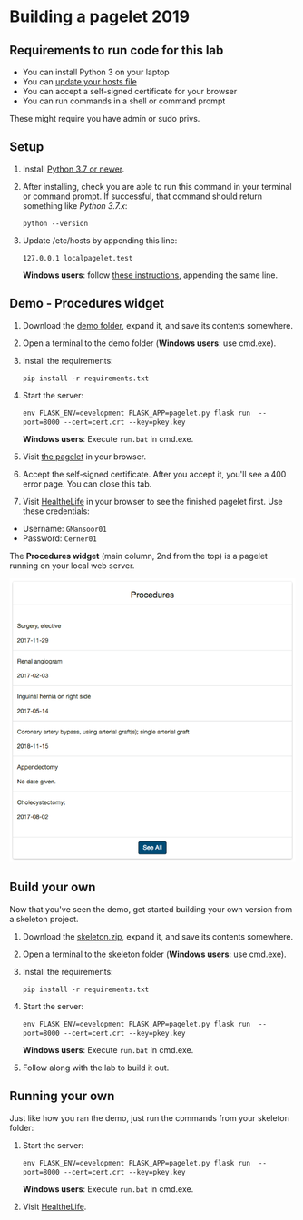 # Building a pagelet 2019

## Requirements to run code for this lab

* You can install Python 3 on your laptop
* You can [update your hosts file][HostFileInstructions]
* You can accept a self-signed certificate for your browser
* You can run commands in a shell or command prompt

These might require you have admin or sudo privs.

## Setup

1. Install [Python 3.7 or newer][Python].  
2. After installing, check you are able to run this command in your terminal or command prompt. If successful, that command should return something like 
_Python 3.7.x_:
    ```
    python --version 
    ```

3. Update /etc/hosts by appending this line:
    ```
    127.0.0.1 localpagelet.test 
    ```

    __Windows users__: follow [these instructions][HostFileInstructions], appending the same line.

## Demo - Procedures widget

1. Download the [demo folder][Demo], expand it, and save its contents somewhere.
2. Open a terminal to the demo folder (__Windows users__: use cmd.exe).
4. Install the requirements:
    ```
    pip install -r requirements.txt 
    ```
    
3. Start the server:
    ```
    env FLASK_ENV=development FLASK_APP=pagelet.py flask run  --port=8000 --cert=cert.crt --key=pkey.key
    ```
    
    __Windows users__: Execute `run.bat` in cmd.exe.

4. Visit [the pagelet][ThePagelet] in your browser.
5. Accept the self-signed certificate. After you accept it, you'll see a 400 error page. You can close this tab.
6. Visit [HealtheLife][HealtheLife] in your browser to see the finished pagelet first. Use these credentials:

* Username: `GMansoor01`
* Password: `Cerner01`

The __Procedures widget__ (main column, 2nd from the top) is a pagelet running on your local web server.

![Example Screenshot][]

## Build your own
Now that you've seen the demo, get started building your own version from a skeleton project.

1. Download the [skeleton.zip][Skeleton], expand it, and save its contents somewhere.
2. Open a terminal to the skeleton folder (__Windows users__: use cmd.exe).
3. Install the requirements:
    ```
    pip install -r requirements.txt 
    ```
    
3. Start the server:
    ```
    env FLASK_ENV=development FLASK_APP=pagelet.py flask run  --port=8000 --cert=cert.crt --key=pkey.key
    ```
    
    __Windows users__: Execute `run.bat` in cmd.exe.
4. Follow along with the lab to build it out.

## Running your own
Just like how you ran the demo, just run the commands from your skeleton folder:

1. Start the server:
    ```
    env FLASK_ENV=development FLASK_APP=pagelet.py flask run  --port=8000 --cert=cert.crt --key=pkey.key
    ```
    
    __Windows users__: Execute `run.bat` in cmd.exe.

2. Visit [HealtheLife][HealtheLife].

[Python]: https://www.python.org/downloads/
[ThePagelet]: https://localpagelet.test:8000/
[HealtheLife]: http://chc2019-pageletclass.patientportal.us.healtheintent.com/
[HostFileInstructions]: https://www.howtogeek.com/howto/27350/beginner-geek-how-to-edit-your-hosts-file/
[requirements.txt]: https://raw.githubusercontent.com/cerner/code-learning-lab/main/healthelife/Building%20Pagelets%20with%20HealtheIntent%20and%20Portal%20APIs/demo/requirements.txt
[run.bat]: https://raw.githubusercontent.com/cerner/code-learning-lab/main/healthelife/Building%20Pagelets%20with%20HealtheIntent%20and%20Portal%20APIs/demo/run.bat
[Example Screenshot]: procedures_screenshot.png 
[Demo]: downloads/demo.zip
[Skeleton]: downloads/skeleton.zip
